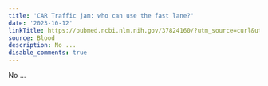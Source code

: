 ```yaml
---
title: 'CAR Traffic jam: who can use the fast lane?'
date: '2023-10-12'
linkTitle: https://pubmed.ncbi.nlm.nih.gov/37824160/?utm_source=curl&utm_medium=rss&utm_campaign=journals&utm_content=7603509&fc=None&ff=20231012180716&v=2.17.9.post6+86293ac
source: Blood
description: No ...
disable_comments: true
---
```

No ...